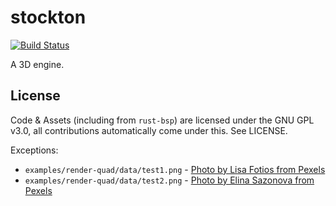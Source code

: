 # stockton

[![Build Status](https://travis-ci.org/tcmal/stockton.svg?branch=master)](https://travis-ci.org/tcmal/stockton)

A 3D engine.

## License

Code & Assets (including from `rust-bsp`) are licensed under the GNU GPL v3.0, all contributions automatically come under this. See LICENSE.

Exceptions:

  - `examples/render-quad/data/test1.png` - [Photo by Lisa Fotios from Pexels](https://www.pexels.com/photo/white-petaled-flowers-painting-2224220/)
  - `examples/render-quad/data/test2.png` - [Photo by Elina Sazonova from Pexels](https://www.pexels.com/photo/brown-tabby-cat-on-pink-textile-3971972/)
